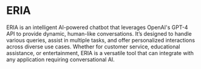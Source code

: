 # ERIA

ERIA is an intelligent AI-powered chatbot that leverages OpenAI's GPT-4 API to provide dynamic, human-like conversations. It’s designed to handle various queries, assist in multiple tasks, and offer personalized interactions across diverse use cases. Whether for customer service, educational assistance, or entertainment, ERIA is a versatile tool that can integrate with any application requiring conversational AI.